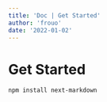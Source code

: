 ```yaml
---
title: 'Doc | Get Started'
author: 'frouo'
date: '2022-01-02'
---
```


# Get Started

```
npm install next-markdown
```
